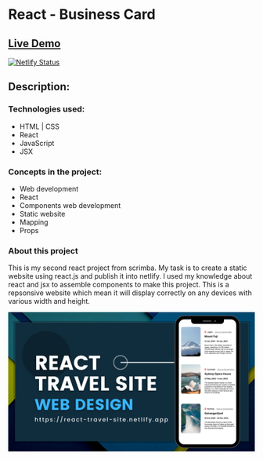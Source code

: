 # React - Business Card
## [Live Demo](https://react-travel-site.netlify.app/)
[![Netlify Status](https://api.netlify.com/api/v1/badges/e41df579-3605-49d1-be91-5a0948275fee/deploy-status)](https://app.netlify.com/sites/react-travel-site/deploys)



## **Description:**

### Technologies used:

- HTML | CSS
- React 
- JavaScript
- JSX

### Concepts in the project:

- Web development
- React
- Components web development
- Static website
- Mapping
- Props

### About this project

This is my second react project from scrimba. My task is to create a static website using react.js and publish it into netlify. I used my knowledge about react and jsx to assemble components to make this project. This is a repsonsive website which mean it will display correctly on any devices with various width and height.

![preview img](/preview.png)
